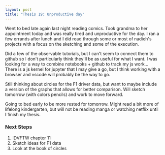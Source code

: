 ```yaml
---
layout: post
title: "Thesis 19: Unproductive day"
---
```

Went to bed late again last night reading comics. Took grandma to her appointment today and was really tired and unproductive for the day. I ran a few errands after lunch and I did read through some or most of nadieh's projects with a focus on the sketching and some of the execution.

Did a few of the observable tutorials, but I can't seem to connect them to github so I don't particularly think they'll be as useful for what I want. I was looking for a way to combine notebooks + github to track my js work... There is a js kernel for jupyter that I may give a go, but I think working with a browser and vscode will probably be the way to go.

Still thinking about circles for the F1 driver data, but want to maybe include a version of the graphs that allows for better comparison. Will sketch tomorrow (with colors pencils) and work to move forward.

Going to bed early to be more rested for tomorrow. Might read a bit more of lifelong kindergarten, but will not be reading manga or watching netflix until I finish my thesis.

### Next Steps

1. IDVFTW chapter 11
1. Sketch ideas for F1 data
1. Look at the book of circles